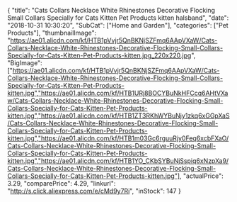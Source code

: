 {
	"title": "Cats Collars Necklace White Rhinestones Decorative Flocking Small Collars Specially for Cats Kitten Pet Products kitten halsband",
	"date": "2018-10-31 10:30:20",
	"SubCat": ["Home and Garden"],
	"categories": ["Pet Products"],
	"thumbnailImage": "https://ae01.alicdn.com/kf/HTB1pVvjr5QnBKNjSZFmq6AApVXaW/Cats-Collars-Necklace-White-Rhinestones-Decorative-Flocking-Small-Collars-Specially-for-Cats-Kitten-Pet-Products-kitten.jpg_220x220.jpg",
	"BigImage": ["https://ae01.alicdn.com/kf/HTB1pVvjr5QnBKNjSZFmq6AApVXaW/Cats-Collars-Necklace-White-Rhinestones-Decorative-Flocking-Small-Collars-Specially-for-Cats-Kitten-Pet-Products-kitten.jpg","https://ae01.alicdn.com/kf/HTB1URj8BOCYBuNkHFCcq6AHtVXaw/Cats-Collars-Necklace-White-Rhinestones-Decorative-Flocking-Small-Collars-Specially-for-Cats-Kitten-Pet-Products-kitten.jpg","https://ae01.alicdn.com/kf/HTB1ZT3RKhWYBuNjy1zkq6xGGpXaS/Cats-Collars-Necklace-White-Rhinestones-Decorative-Flocking-Small-Collars-Specially-for-Cats-Kitten-Pet-Products-kitten.jpg","https://ae01.alicdn.com/kf/HTB1m03Gc6rguuRjy0Feq6xcbFXaO/Cats-Collars-Necklace-White-Rhinestones-Decorative-Flocking-Small-Collars-Specially-for-Cats-Kitten-Pet-Products-kitten.jpg","https://ae01.alicdn.com/kf/HTB1YO_CKbSYBuNjSspiq6xNzpXa9/Cats-Collars-Necklace-White-Rhinestones-Decorative-Flocking-Small-Collars-Specially-for-Cats-Kitten-Pet-Products-kitten.jpg"],
	"actualPrice": 3.29,
	"comparePrice": 4.29,
	"linkurl": "http://s.click.aliexpress.com/e/cMd9y7Ri",
	"inStock": 147
}
